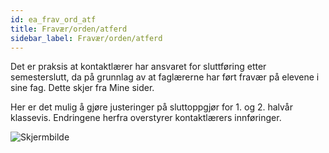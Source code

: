 ```yaml
---
id: ea_frav_ord_atf
title: Fravær/orden/atferd
sidebar_label: Fravær/orden/atferd
---
```

 Det er praksis at kontaktlærer har ansvaret for sluttføring etter semesterslutt, da på grunnlag av at faglærerne har ført fravær på elevene i sine fag. Dette skjer fra Mine sider.
 
 Her er det mulig å gjøre justeringer på sluttoppgjør for 1. og 2. halvår klassevis. Endringene herfra overstyrer kontaktlærers innføringer.
 
![Skjermbilde](https://user-images.githubusercontent.com/80097133/136761959-39985b8f-b113-419f-acaa-1a8377a50312.PNG)


